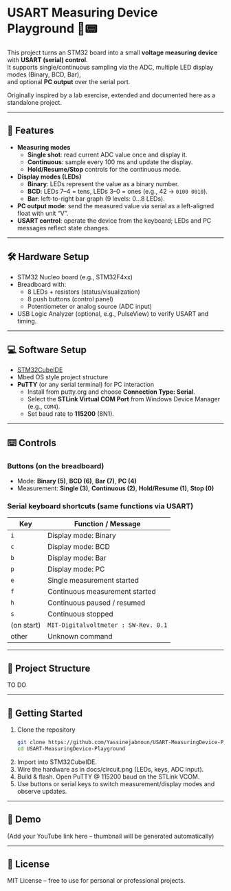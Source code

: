 # USART Measuring Device Playground 🔌📟

This project turns an STM32 board into a small **voltage measuring device** with **USART (serial) control**.  
It supports single/continuous sampling via the ADC, multiple LED display modes (Binary, BCD, Bar),  
and optional **PC output** over the serial port.

Originally inspired by a lab exercise, extended and documented here as a standalone project.

---

## 🎯 Features

- **Measuring modes**
  - **Single shot**: read current ADC value once and display it.
  - **Continuous**: sample every 100 ms and update the display.
  - **Hold/Resume/Stop** controls for the continuous mode. 
- **Display modes (LEDs)**
  - **Binary**: LEDs represent the value as a binary number.
  - **BCD**: LEDs 7–4 = tens, LEDs 3–0 = ones (e.g., 42 → `0100 0010`).
  - **Bar**: left-to-right bar graph (9 levels: 0…8 LEDs). 
- **PC output mode**: send the measured value via serial as a left-aligned float with unit “V”. 
- **USART control**: operate the device from the keyboard; LEDs and PC messages reflect state changes. 

---

## 🛠 Hardware Setup

- STM32 Nucleo board (e.g., STM32F4xx)
- Breadboard with:
  - 8 LEDs + resistors (status/visualization)
  - 8 push buttons (control panel)
  - Potentiometer or analog source (ADC input)
- USB Logic Analyzer (optional, e.g., PulseView) to verify USART and timing. 

---

## 💻 Software Setup

- [STM32CubeIDE](https://www.st.com/en/development-tools/stm32cubeide.html)
- Mbed OS style project structure
- **PuTTY** (or any serial terminal) for PC interaction  
  - Install from putty.org and choose **Connection Type: Serial**.  
  - Select the **STLink Virtual COM Port** from Windows Device Manager (e.g., `COM4`).  
  - Set baud rate to **115200** (8N1). 

---

## ⌨️ Controls

### Buttons (on the breadboard)
- Mode: **Binary (5)**, **BCD (6)**, **Bar (7)**, **PC (4)**
- Measurement: **Single (3)**, **Continuous (2)**, **Hold/Resume (1)**, **Stop (0)** 

### Serial keyboard shortcuts (same functions via USART)
| Key | Function / Message |
|---|---|
| `i` | Display mode: Binary |
| `c` | Display mode: BCD |
| `b` | Display mode: Bar |
| `p` | Display mode: PC |
| `e` | Single measurement started |
| `f` | Continuous measurement started |
| `h` | Continuous paused / resumed |
| `s` | Continuous stopped |
| (on start) | `MIT-Digitalvoltmeter : SW-Rev. 0.1` |
| other | Unknown command | 

---

## 📂 Project Structure
TO DO

---

## 🚀 Getting Started

1. Clone the repository
   ```bash
   git clone https://github.com/Yassinejabnoun/USART-MeasuringDevice-Playground.git
   cd USART-MeasuringDevice-Playground
2. Import into STM32CubeIDE.
3. Wire the hardware as in docs/circuit.png (LEDs, keys, ADC input).
4. Build & flash. Open PuTTY @ 115200 baud on the STLink VCOM.
5. Use buttons or serial keys to switch measurement/display modes and observe updates.

---

## 🎥 Demo

(Add your YouTube link here – thumbnail will be generated automatically)

---

## 📜 License

MIT License – free to use for personal or professional projects.

